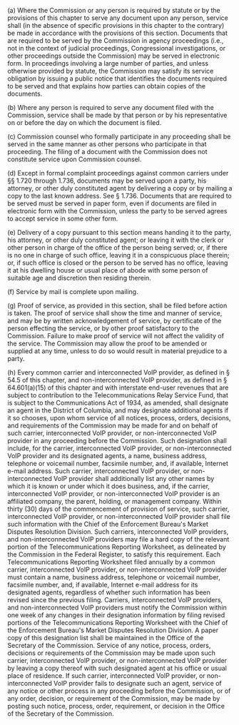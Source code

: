 (a) Where the Commission or any person is required by statute or by the provisions of this chapter to serve any document upon any person, service shall (in the absence of specific provisions in this chapter to the contrary) be made in accordance with the provisions of this section. Documents that are required to be served by the Commission in agency proceedings (i.e., not in the context of judicial proceedings, Congressional investigations, or other proceedings outside the Commission) may be served in electronic form. In proceedings involving a large number of parties, and unless otherwise provided by statute, the Commission may satisfy its service obligation by issuing a public notice that identifies the documents required to be served and that explains how parties can obtain copies of the documents.

(b) Where any person is required to serve any document filed with the Commission, service shall be made by that person or by his representative on or before the day on which the document is filed.

(c) Commission counsel who formally participate in any proceeding shall be served in the same manner as other persons who participate in that proceeding. The filing of a document with the Commission does not constitute service upon Commission counsel.

(d) Except in formal complaint proceedings against common carriers under §§ 1.720 through 1.736, documents may be served upon a party, his attorney, or other duly constituted agent by delivering a copy or by mailing a copy to the last known address. See § 1.736. Documents that are required to be served must be served in paper form, even if documents are filed in electronic form with the Commission, unless the party to be served agrees to accept service in some other form.

(e) Delivery of a copy pursuant to this section means handing it to the party, his attorney, or other duly constituted agent; or leaving it with the clerk or other person in charge of the office of the person being served; or, if there is no one in charge of such office, leaving it in a conspicuous place therein; or, if such office is closed or the person to be served has no office, leaving it at his dwelling house or usual place of abode with some person of suitable age and discretion then residing therein.

(f) Service by mail is complete upon mailing.

(g) Proof of service, as provided in this section, shall be filed before action is taken. The proof of service shall show the time and manner of service, and may be by written acknowledgement of service, by certificate of the person effecting the service, or by other proof satisfactory to the Commission. Failure to make proof of service will not affect the validity of the service. The Commission may allow the proof to be amended or supplied at any time, unless to do so would result in material prejudice to a party.

(h) Every common carrier and interconnected VoIP provider, as defined in § 54.5 of this chapter, and non-interconnected VoIP provider, as defined in § 64.601(a)(15) of this chapter and with interstate end-user revenues that are subject to contribution to the Telecommunications Relay Service Fund, that is subject to the Communications Act of 1934, as amended, shall designate an agent in the District of Columbia, and may designate additional agents if it so chooses, upon whom service of all notices, process, orders, decisions, and requirements of the Commission may be made for and on behalf of such carrier, interconnected VoIP provider, or non-interconnected VoIP provider in any proceeding before the Commission. Such designation shall include, for the carrier, interconnected VoIP provider, or non-interconnected VoIP provider and its designated agents, a name, business address, telephone or voicemail number, facsimile number, and, if available, Internet e-mail address. Such carrier, interconnected VoIP provider, or non-interconnected VoIP provider shall additionally list any other names by which it is known or under which it does business, and, if the carrier, interconnected VoIP provider, or non-interconnected VoIP provider is an affiliated company, the parent, holding, or management company. Within thirty (30) days of the commencement of provision of service, such carrier, interconnected VoIP provider, or non-interconnected VoIP provider shall file such information with the Chief of the Enforcement Bureau's Market Disputes Resolution Division. Such carriers, interconnected VoIP providers, and non-interconnected VoIP providers may file a hard copy of the relevant portion of the Telecommunications Reporting Worksheet, as delineated by the Commission in the Federal Register, to satisfy this requirement. Each Telecommunications Reporting Worksheet filed annually by a common carrier, interconnected VoIP provider, or non-interconnected VoIP provider must contain a name, business address, telephone or voicemail number, facsimile number, and, if available, Internet e-mail address for its designated agents, regardless of whether such information has been revised since the previous filing. Carriers, interconnected VoIP providers, and non-interconnected VoIP providers must notify the Commission within one week of any changes in their designation information by filing revised portions of the Telecommunications Reporting Worksheet with the Chief of the Enforcement Bureau's Market Disputes Resolution Division. A paper copy of this designation list shall be maintained in the Office of the Secretary of the Commission. Service of any notice, process, orders, decisions or requirements of the Commission may be made upon such carrier, interconnected VoIP provider, or non-interconnected VoIP provider by leaving a copy thereof with such designated agent at his office or usual place of residence. If such carrier, interconnected VoIP provider, or non-interconnected VoIP provider fails to designate such an agent, service of any notice or other process in any proceeding before the Commission, or of any order, decision, or requirement of the Commission, may be made by posting such notice, process, order, requirement, or decision in the Office of the Secretary of the Commission.


